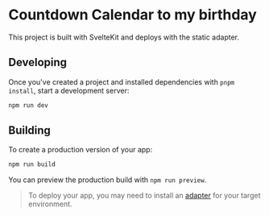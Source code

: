 # Countdown Calendar to my birthday

This project is built with SvelteKit and deploys with the static adapter.

## Developing

Once you've created a project and installed dependencies with `pnpm install`, start a development server:

```sh
npm run dev
```

## Building

To create a production version of your app:

```sh
npm run build
```

You can preview the production build with `npm run preview`.

> To deploy your app, you may need to install an [adapter](https://svelte.dev/docs/kit/adapters) for your target environment.
